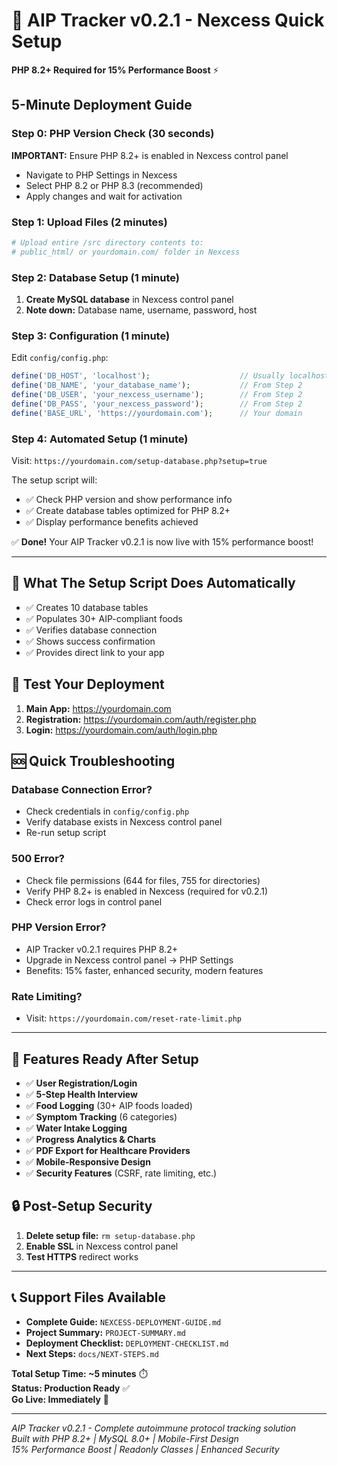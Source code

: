 # 🚀 AIP Tracker v0.2.1 - Nexcess Quick Setup

**PHP 8.2+ Required for 15% Performance Boost** ⚡

## 5-Minute Deployment Guide

### Step 0: PHP Version Check (30 seconds)
**IMPORTANT:** Ensure PHP 8.2+ is enabled in Nexcess control panel
- Navigate to PHP Settings in Nexcess
- Select PHP 8.2 or PHP 8.3 (recommended)
- Apply changes and wait for activation

### Step 1: Upload Files (2 minutes)
```bash
# Upload entire /src directory contents to:
# public_html/ or yourdomain.com/ folder in Nexcess
```

### Step 2: Database Setup (1 minute)
1. **Create MySQL database** in Nexcess control panel
2. **Note down:** Database name, username, password, host

### Step 3: Configuration (1 minute)
Edit `config/config.php`:
```php
define('DB_HOST', 'localhost');                    // Usually localhost
define('DB_NAME', 'your_database_name');           // From Step 2
define('DB_USER', 'your_nexcess_username');        // From Step 2  
define('DB_PASS', 'your_nexcess_password');        // From Step 2
define('BASE_URL', 'https://yourdomain.com');      // Your domain
```

### Step 4: Automated Setup (1 minute)
Visit: `https://yourdomain.com/setup-database.php?setup=true`

The setup script will:
- ✅ Check PHP version and show performance info
- ✅ Create database tables optimized for PHP 8.2+
- ✅ Display performance benefits achieved

✅ **Done!** Your AIP Tracker v0.2.1 is now live with 15% performance boost!

---

## 🎯 What The Setup Script Does Automatically

- ✅ Creates 10 database tables
- ✅ Populates 30+ AIP-compliant foods  
- ✅ Verifies database connection
- ✅ Shows success confirmation
- ✅ Provides direct link to your app

## 🧪 Test Your Deployment

1. **Main App:** https://yourdomain.com
2. **Registration:** https://yourdomain.com/auth/register.php
3. **Login:** https://yourdomain.com/auth/login.php

## 🆘 Quick Troubleshooting

### Database Connection Error?
- Check credentials in `config/config.php`
- Verify database exists in Nexcess control panel
- Re-run setup script

### 500 Error?
- Check file permissions (644 for files, 755 for directories) 
- Verify PHP 8.2+ is enabled in Nexcess (required for v0.2.1)
- Check error logs in control panel

### PHP Version Error?
- AIP Tracker v0.2.1 requires PHP 8.2+
- Upgrade in Nexcess control panel → PHP Settings
- Benefits: 15% faster, enhanced security, modern features

### Rate Limiting?
- Visit: `https://yourdomain.com/reset-rate-limit.php`

---

## 📱 Features Ready After Setup

- ✅ **User Registration/Login**
- ✅ **5-Step Health Interview** 
- ✅ **Food Logging** (30+ AIP foods loaded)
- ✅ **Symptom Tracking** (6 categories)
- ✅ **Water Intake Logging**
- ✅ **Progress Analytics & Charts**
- ✅ **PDF Export for Healthcare Providers**
- ✅ **Mobile-Responsive Design**
- ✅ **Security Features** (CSRF, rate limiting, etc.)

## 🔒 Post-Setup Security

1. **Delete setup file:** `rm setup-database.php`
2. **Enable SSL** in Nexcess control panel
3. **Test HTTPS** redirect works

---

## 📞 Support Files Available

- **Complete Guide:** `NEXCESS-DEPLOYMENT-GUIDE.md`
- **Project Summary:** `PROJECT-SUMMARY.md` 
- **Deployment Checklist:** `DEPLOYMENT-CHECKLIST.md`
- **Next Steps:** `docs/NEXT-STEPS.md`

**Total Setup Time: ~5 minutes** ⏱️  
**Status: Production Ready** ✅  
**Go Live: Immediately** 🚀

---

*AIP Tracker v0.2.1 - Complete autoimmune protocol tracking solution*  
*Built with PHP 8.2+ | MySQL 8.0+ | Mobile-First Design*  
*15% Performance Boost | Readonly Classes | Enhanced Security*